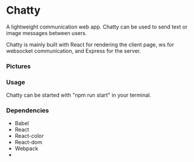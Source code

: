 Chatty
=====================

A lightweight communication web app. Chatty can be used to send text or image messages between users.

Chatty is mainly built with React for rendering the client page, ws for websocket communication, and Express for the server.

### Pictures



### Usage

Chatty can be started with "npm run start" in your terminal.


### Dependencies

* Babel
* React
* React-color
* React-dom
* Webpack
*